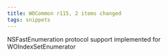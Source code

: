 ```yaml
---
title: WOCommon r115, 2 items changed
tags: snippets
---
```


NSFastEnumeration protocol support implemented for WOIndexSetEnumerator
